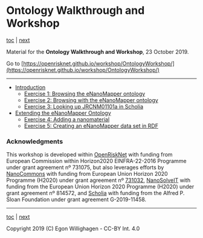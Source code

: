# Ontology Walkthrough and Workshop

[toc](./README.md) | [next](intro.md)

Material for the **Ontology Walkthrough and Workshop**, 23 October 2019.

Go to [https://openrisknet.github.io/workshop/OntologyWorkshop/](https://openrisknet.github.io/workshop/OntologyWorkshop/)

---

* [Introduction](intro.md)
   * [Exercise 1: Browsing the eNanoMapper ontology](browsing.md)
   * [Exercise 2: Browsing with the eNanoMapper ontology](browsing2.md)
   * [Exercise 3: Looking up JRCNM01101a in Scholia](scholia.md)
* [Extending the eNanoMapper Ontology](extending.md)
   * [Exercise 4: Adding a nanomaterial](nanomaterial.md)
   * [Exercise 5: Creating an eNanoMapper data set in RDF](rdf.md)

### Acknowledgments

This workshop is developed within [OpenRiskNet](https://openrisknet.org/) with funding from European Commission within Horizon2020 
EINFRA-22-2016 Programme under grant agreement nº 731075, 
but also leverages efforts by [NanoCommons](https://www.nanocommons.eu/) with funding from European Union Horizon 2020 Programme (H2020)
under grant agreement nº [731032](https://cordis.europa.eu/project/rcn/212586/en),
[NanoSolveIT](https://www.nanosolveit.eu/) with funding from the European Union Horizon 2020 Programme (H2020)
under grant agreement nº 814572,
and [Scholia](https://tools.wmflabs.org/scholia/) with funding from the Alfred P. Sloan Foundation under
grant agreement G-2019-11458.

---

[toc](./README.md) | [next](intro.md)

Copyright 2019 (C) Egon Willighagen - CC-BY Int. 4.0
